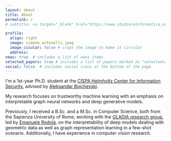 ```yaml
---
layout: about
title: About
permalink: /
# subtitle: <a target="_blank" href="https://www.studiareinformatica.uniroma1.it/master-course-computer-science" title="Master course in Computer Science">Computer Science Department</a> &bull; <a target="_blank" href="https://www.uniroma1.it/en/pagina-strutturale/home" title="Sapienza University of Rome">Sapienza University of Rome</a>

profile:
  align: right
  image: simone_antonelli.jpeg
  image_cicular: false # crops the image to make it circular
  address:
news: true  # includes a list of news items
selected_papers: true # includes a list of papers marked as "selected={true}"
social: false  # includes social icons at the bottom of the page
---
```


I'm a 1st-year Ph.D. student at the [CISPA Helmholtz Center for Information Security](https://cispa.de/en), advised by [Aleksandar Bojchevski](https://abojchevski.github.io/). 

My research focuses on trustworthy machine learning with an emphasis on interpretable graph neural networks and deep generative models.

Previously, I received a B.Sc. and a M.Sc. in Computer Science, both from the Sapienza University of Rome, working with the [GLADIA research group](https://gladia.di.uniroma1.it/members), led by [Emanuele Rodolà](https://sites.google.com/site/erodola/), on the interpretability of deep models dealing with geometric data as well as graph representation learning in a few-shot scenario. Additionally, I have experience in computer vision research.
